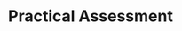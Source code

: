 ---
type: PageLayout
title: Practical Assessment
sections:
  - type: TextSection
    colors: colors-f
    variant: variant-a
    title: Viva
    subtitle: 3 Marks
    text: |
      3 marks; but this can change everything.


      It is a 5 - 10 minute interview with your teacher, where they will ask you questions about your project.


      It is important to know your project inside out, and to be able to explain it to someone who has never seen it before.


      You should be able to explain why you have imported a certain module and what role it plays in the project.


      Also go through Class XI Python theory, since this is often overlooked.


      If you've never opened your textbook from Class XII, now's a good time to do so.


      Read through the Python Revision Tours, the MySQL theory, and skim through networking.


      Questions depend on the teacher, but expect at least one question each from Python and MySQL. Networking is rarely asked, but there still is a chance.


      Usually you'll get 2 to 4 questions, depending on the external.


      **IF IN DOUBT OF AN ANSWER, INFROM THE EXTERNAL ABOUT THE SAME. SAYING "I DONT KNOW" DOES NOT REALLY CUT MARKS (unless the question is basic python.sql/something from your project). HOWEVER, CONFIDENTLY ANSWERING WRONGLY WILL DIG YOUR GRAVE AS THEY WILL KEEP BASING THE QUESTIONS OFF YOUR WRONG ANSWERS.**
    elementId: ''
    styles:
      self:
        height: auto
        width: narrow
        padding:
          - pt-16
          - pb-16
          - pl-4
          - pr-4
        justifyContent: center
      title:
        textAlign: left
      subtitle:
        textAlign: left
      text:
        textAlign: left
addTitleSuffix: true
colors: colors-a
backgroundImage:
  type: BackgroundImage
  url: /images/bg2.jpg
  backgroundSize: cover
  backgroundPosition: center
  backgroundRepeat: no-repeat
  opacity: 80
---
